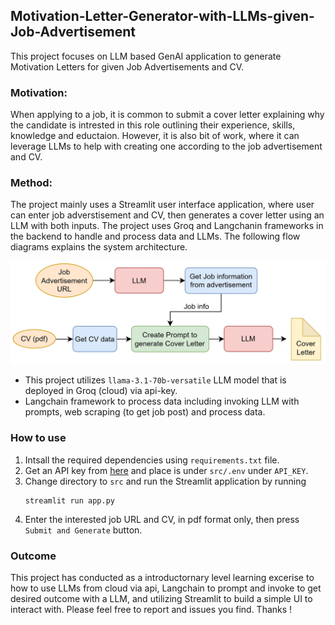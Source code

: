 ## Motivation-Letter-Generator-with-LLMs-given-Job-Advertisement

This project focuses on LLM based GenAI application to generate Motivation Letters for given Job Advertisements and CV. 

### Motivation: 
When applying to a job, it is common to submit a cover letter explaining why the candidate is intrested in this role outlining their experience, skills, knowledge and eductaion. However, it is also bit of work, where it can leverage LLMs to help with creating one according to the job advertisement and CV.

### Method:
The project mainly uses a Streamlit user interface application, where user can enter job adverstisement and CV, then generates a cover letter using an LLM with both inputs. The project uses Groq and Langchanin frameworks in the backend to handle and process data and LLMs. The following flow diagrams explains the system architecture.

![motivation_letter_gen_project_system_archi.jpg](image/motivation_letter_gen_project_system_archi.jpg)

* This project utilizes `llama-3.1-70b-versatile` LLM model that is deployed in Groq (cloud) via api-key.
* Langchain framework to process data including invoking LLM with prompts, web scraping (to get job post) and process data.

### How to use

1. Intsall the required dependencies using ```requirements.txt``` file.
2. Get an API key from [here](https://console.groq.com/keys.) and place is under `src/.env` under `API_KEY`.
3. Change directory to `src` and run the Streamlit application by running
    ```commandline
    streamlit run app.py
    ```
4. Enter the interested job URL and CV, in pdf format only, then press `Submit and Generate` button.

### Outcome

This project has conducted as a introductornary level learning excerise to how to use LLMs from cloud via api, Langchain to prompt and invoke to get desired outcome with a LLM, and utilizing Streamlit to build a simple UI to interact with. Please feel free to report and issues you find. Thanks !